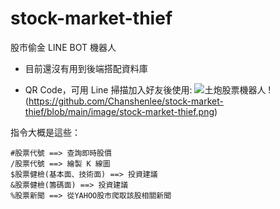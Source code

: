 # stock-market-thief
股市偷金 LINE BOT 機器人

* 目前還沒有用到後端搭配資料庫

* QR Code，可用 Line 掃描加入好友後使用:
![土炮股票機器人](https://github.com/victorgau/PyConTW2018Talk/blob/master/images/C0BD_CPlDR.png)
!(https://github.com/Chanshenlee/stock-market-thief/blob/main/image/stock-market-thief.png)


指令大概是這些：

    #股票代號 ==> 查詢即時股價
    /股票代號 ==> 繪製 K 線圖
    $股票健檢(基本面、技術面) ==> 投資建議
    &股票健檢(籌碼面) ==> 投資建議
    %股票新聞 ==> 從YAHOO股市爬取該股相關新聞



